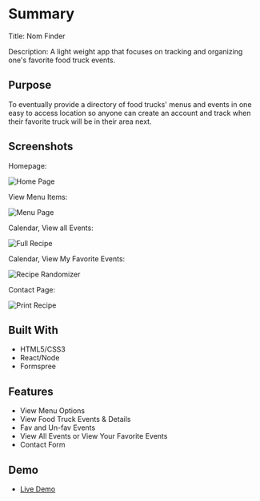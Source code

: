 # Summary

Title: Nom Finder

Description: A light weight app that focuses on tracking and organizing one's favorite food truck events.

## Purpose

To eventually provide a directory of food trucks' menus and events in one easy to access location so anyone can create an account and track when their favorite truck will be in their area next.


## Screenshots
Homepage:

![Home Page](screenshots/nf_ss_home.png)

View Menu Items:

![Menu Page](screenshots/nf_ss_menu.png)

Calendar, View all Events:

![Full Recipe](screenshots/nf_ss_calendar_full.png)

Calendar, View My Favorite Events:

![Recipe Randomizer](screenshots/nf_ss_calendar_mine.png)

Contact Page:

![Print Recipe](screenshots/nf_ss_contact.png)


## Built With

* HTML5/CSS3
* React/Node
* Formspree

## Features

* View Menu Options
* View Food Truck Events & Details
* Fav and Un-fav Events
* View All Events or View Your Favorite Events
* Contact Form

## Demo

- [Live Demo](https://my-nom-finder.vercel.app/)